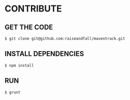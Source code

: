 # CONTRIBUTE

## GET THE CODE
```
$ git clone git@github.com:raiseandfall/maventrack.git
```

## INSTALL DEPENDENCIES
```
$ npm install
```

## RUN
```
$ grunt
```